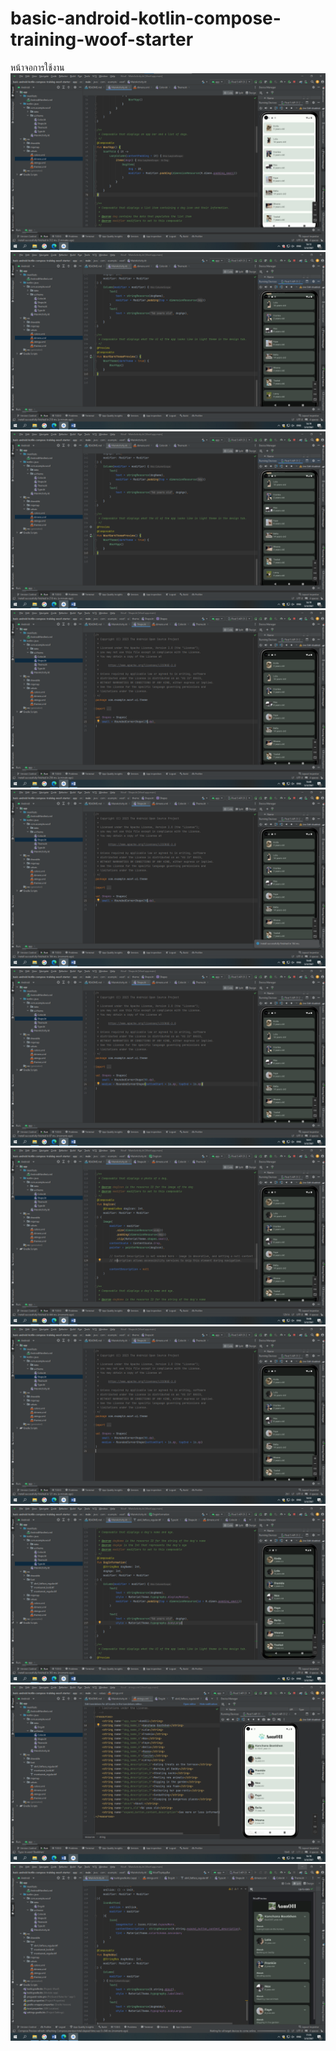 # basic-android-kotlin-compose-training-woof-starter
 หน้าจอการใช้งาน
<img src=1.png>
<img src=2.png>
<img src=3.png>
<img src=4.png>
<img src=5.png>
<img src=6.png>
<img src=7.png>
<img src=8.png>
<img src=9.png>
<img src=10.png>
<img src=11.png>
